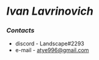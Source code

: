 # ***Ivan Lavrinovich***

### ***Сontacts*** ###
- discord - Landscape#2293
- e-mail - atye996@gmail.com